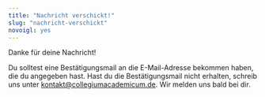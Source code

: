 ```yaml
---
title: "Nachricht verschickt!"
slug: "nachricht-verschickt"
novoigl: yes
---
```


Danke für deine Nachricht!

Du solltest eine Bestätigungsmail an die E-Mail-Adresse bekommen haben, die du angegeben hast. Hast du die Bestätigungsmail nicht erhalten, schreib uns unter kontakt@collegiumacademicum.de.
Wir melden uns bald bei dir.
